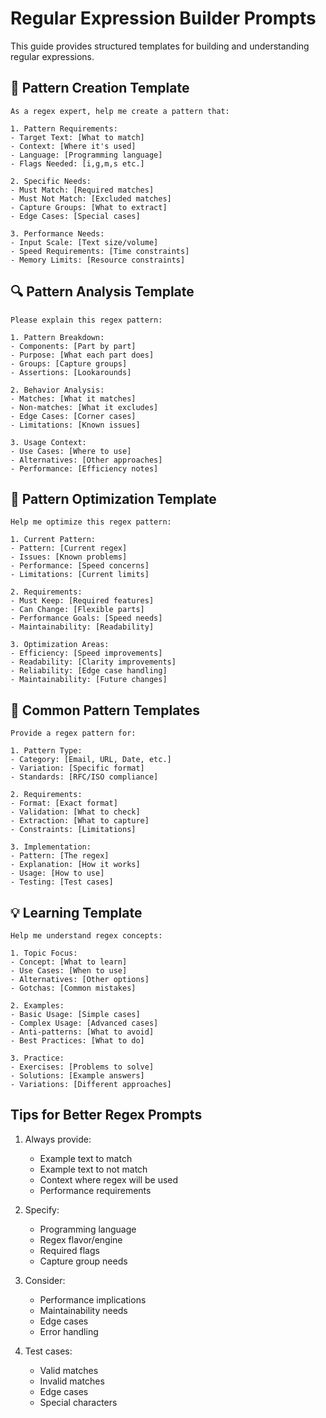 # Regular Expression Builder Prompts

This guide provides structured templates for building and understanding regular expressions.

## 📝 Pattern Creation Template

```
As a regex expert, help me create a pattern that:

1. Pattern Requirements:
- Target Text: [What to match]
- Context: [Where it's used]
- Language: [Programming language]
- Flags Needed: [i,g,m,s etc.]

2. Specific Needs:
- Must Match: [Required matches]
- Must Not Match: [Excluded matches]
- Capture Groups: [What to extract]
- Edge Cases: [Special cases]

3. Performance Needs:
- Input Scale: [Text size/volume]
- Speed Requirements: [Time constraints]
- Memory Limits: [Resource constraints]
```

## 🔍 Pattern Analysis Template

```
Please explain this regex pattern:

1. Pattern Breakdown:
- Components: [Part by part]
- Purpose: [What each part does]
- Groups: [Capture groups]
- Assertions: [Lookarounds]

2. Behavior Analysis:
- Matches: [What it matches]
- Non-matches: [What it excludes]
- Edge Cases: [Corner cases]
- Limitations: [Known issues]

3. Usage Context:
- Use Cases: [Where to use]
- Alternatives: [Other approaches]
- Performance: [Efficiency notes]
```

## 🔄 Pattern Optimization Template

```
Help me optimize this regex pattern:

1. Current Pattern:
- Pattern: [Current regex]
- Issues: [Known problems]
- Performance: [Speed concerns]
- Limitations: [Current limits]

2. Requirements:
- Must Keep: [Required features]
- Can Change: [Flexible parts]
- Performance Goals: [Speed needs]
- Maintainability: [Readability]

3. Optimization Areas:
- Efficiency: [Speed improvements]
- Readability: [Clarity improvements]
- Reliability: [Edge case handling]
- Maintainability: [Future changes]
```

## 🎯 Common Pattern Templates

```
Provide a regex pattern for:

1. Pattern Type:
- Category: [Email, URL, Date, etc.]
- Variation: [Specific format]
- Standards: [RFC/ISO compliance]

2. Requirements:
- Format: [Exact format]
- Validation: [What to check]
- Extraction: [What to capture]
- Constraints: [Limitations]

3. Implementation:
- Pattern: [The regex]
- Explanation: [How it works]
- Usage: [How to use]
- Testing: [Test cases]
```

## 💡 Learning Template

```
Help me understand regex concepts:

1. Topic Focus:
- Concept: [What to learn]
- Use Cases: [When to use]
- Alternatives: [Other options]
- Gotchas: [Common mistakes]

2. Examples:
- Basic Usage: [Simple cases]
- Complex Usage: [Advanced cases]
- Anti-patterns: [What to avoid]
- Best Practices: [What to do]

3. Practice:
- Exercises: [Problems to solve]
- Solutions: [Example answers]
- Variations: [Different approaches]
```

## Tips for Better Regex Prompts

1. Always provide:
   - Example text to match
   - Example text to not match
   - Context where regex will be used
   - Performance requirements

2. Specify:
   - Programming language
   - Regex flavor/engine
   - Required flags
   - Capture group needs

3. Consider:
   - Performance implications
   - Maintainability needs
   - Edge cases
   - Error handling

4. Test cases:
   - Valid matches
   - Invalid matches
   - Edge cases
   - Special characters